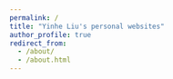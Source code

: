 ```yaml
---
permalink: /
title: "Yinhe Liu's personal websites"
author_profile: true
redirect_from: 
  - /about/
  - /about.html
---
```



